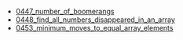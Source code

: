 - [0447_number_of_boomerangs](../src/0447_number_of_boomerangs.cpp)
- [0448_find_all_numbers_disappeared_in_an_array](../src/0448_find_all_numbers_disappeared_in_an_array.cpp)
- [0453_minimum_moves_to_equal_array_elements](../src/0453_minimum_moves_to_equal_array_elements.cpp)